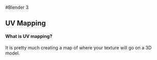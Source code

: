 #Blender 3
## UV Mapping
####  What is UV mapping?
It is pretty much creating a map of where your texture will go on a 3D model.